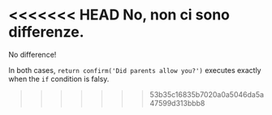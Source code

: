 <<<<<<< HEAD
No, non ci sono differenze.
=======
No difference!

In both cases, `return confirm('Did parents allow you?')` executes exactly when the `if` condition is falsy.
>>>>>>> 53b35c16835b7020a0a5046da5a47599d313bbb8
